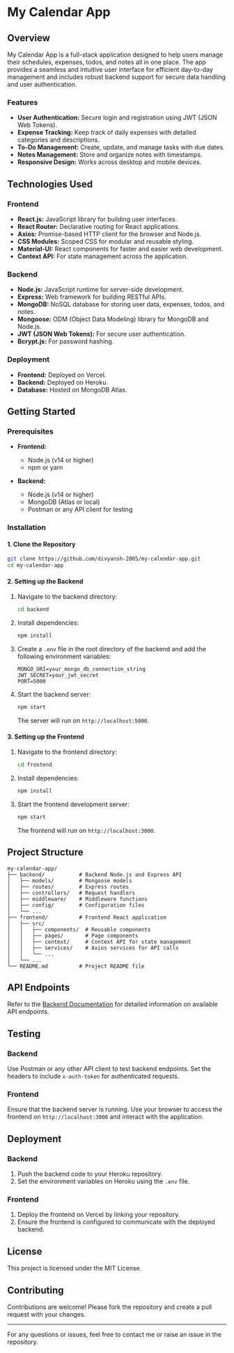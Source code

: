 # My Calendar App

## Overview

My Calendar App is a full-stack application designed to help users manage their schedules, expenses, todos, and notes all in one place. The app provides a seamless and intuitive user interface for efficient day-to-day management and includes robust backend support for secure data handling and user authentication.

### Features

- **User Authentication:** Secure login and registration using JWT (JSON Web Tokens).
- **Expense Tracking:** Keep track of daily expenses with detailed categories and descriptions.
- **To-Do Management:** Create, update, and manage tasks with due dates.
- **Notes Management:** Store and organize notes with timestamps.
- **Responsive Design:** Works across desktop and mobile devices.

## Technologies Used

### Frontend

- **React.js:** JavaScript library for building user interfaces.
- **React Router:** Declarative routing for React applications.
- **Axios:** Promise-based HTTP client for the browser and Node.js.
- **CSS Modules:** Scoped CSS for modular and reusable styling.
- **Material-UI:** React components for faster and easier web development.
- **Context API:** For state management across the application.

### Backend

- **Node.js:** JavaScript runtime for server-side development.
- **Express:** Web framework for building RESTful APIs.
- **MongoDB:** NoSQL database for storing user data, expenses, todos, and notes.
- **Mongoose:** ODM (Object Data Modeling) library for MongoDB and Node.js.
- **JWT (JSON Web Tokens):** For secure user authentication.
- **Bcrypt.js:** For password hashing.

### Deployment

- **Frontend:** Deployed on Vercel.
- **Backend:** Deployed on Heroku.
- **Database:** Hosted on MongoDB Atlas.

## Getting Started

### Prerequisites

- **Frontend:**
  - Node.js (v14 or higher)
  - npm or yarn

- **Backend:**
  - Node.js (v14 or higher)
  - MongoDB (Atlas or local)
  - Postman or any API client for testing

### Installation

#### 1. Clone the Repository

```bash
git clone https://github.com/divyansh-2005/my-calendar-app.git
cd my-calendar-app
```

#### 2. Setting up the Backend

1. Navigate to the backend directory:

   ```bash
   cd backend
   ```

2. Install dependencies:

   ```bash
   npm install
   ```

3. Create a `.env` file in the root directory of the backend and add the following environment variables:

   ```plaintext
   MONGO_URI=your_mongo_db_connection_string
   JWT_SECRET=your_jwt_secret
   PORT=5000
   ```

4. Start the backend server:

   ```bash
   npm start
   ```

   The server will run on `http://localhost:5000`.

#### 3. Setting up the Frontend

1. Navigate to the frontend directory:

   ```bash
   cd frontend
   ```

2. Install dependencies:

   ```bash
   npm install
   ```

3. Start the frontend development server:

   ```bash
   npm start
   ```

   The frontend will run on `http://localhost:3000`.

## Project Structure

```plaintext
my-calendar-app/
├── backend/           # Backend Node.js and Express API
│   ├── models/        # Mongoose models
│   ├── routes/        # Express routes
│   ├── controllers/   # Request handlers
│   ├── middleware/    # Middleware functions
│   ├── config/        # Configuration files
│   └── ...
├── frontend/          # Frontend React application
│   ├── src/
│   │   ├── components/  # Reusable components
│   │   ├── pages/       # Page components
│   │   ├── context/     # Context API for state management
│   │   ├── services/    # Axios services for API calls
│   │   └── ...
│   └── ...
└── README.md          # Project README file
```

## API Endpoints

Refer to the [Backend Documentation](backend/README.md) for detailed information on available API endpoints.

## Testing

### Backend

Use Postman or any other API client to test backend endpoints. Set the headers to include `x-auth-token` for authenticated requests.

### Frontend

Ensure that the backend server is running. Use your browser to access the frontend on `http://localhost:3000` and interact with the application.

## Deployment

### Backend

1. Push the backend code to your Heroku repository.
2. Set the environment variables on Heroku using the `.env` file.

### Frontend

1. Deploy the frontend on Vercel by linking your repository.
2. Ensure the frontend is configured to communicate with the deployed backend.

## License

This project is licensed under the MIT License.

## Contributing

Contributions are welcome! Please fork the repository and create a pull request with your changes.

---

For any questions or issues, feel free to contact me or raise an issue in the repository.
